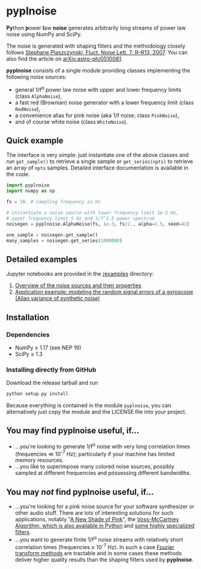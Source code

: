 # pyplnoise
**Py**thon **p**ower **l**aw **noise** generates arbitrarily long streams of power law noise
using NumPy and SciPy.

The noise is generated with shaping filters and the methodology closely follows
[Stephane Plaszczynski, Fluct. Noise Lett. 7: R&ndash;R13, 2007](https://doi.org/10.1142/S0219477507003635).
You can also find the article on [arXiv:astro-ph/0510081](https://arxiv.org/abs/astro-ph/0510081).

**pyplnoise** consists of a single module providing classes implementing the following
noise sources:
* general 1/f<sup>&alpha;</sup> power law noise with upper and lower frequency
  limits (class `AlphaNoise`),
* a fast red (Brownian) noise generator with a lower frequency limit (class `RedNoise`),
* a convenience alias for pink noise (aka 1/f noise; class `PinkNoise`),
* and of course white noise (class `WhiteNoise`).

## Quick example
The interface is very simple: just instantiate one of the above classes and run
`get_sample()` to retrieve a single sample or `get_series(npts)` to
retrieve an array of `npts` samples. Detailed interface documentation is available in the code.

```python
import pyplnoise
import numpy as np

fs = 10. # sampling frequency in Hz

# instantiate a noise source with lower frequency limit 1e-3 Hz,
# upper frequency limit 5 Hz and 1/f^1.5 power spectrum
noisegen = pyplnoise.AlphaNoise(fs, 1e-3, fs/2., alpha=1.5, seed=42)

one_sample = noisegen.get_sample()
many_samples = noisegen.get_series(1000000)
```

## Detailed examples
Jupyter notebooks are provided in the [/examples](/examples) directory:
1. [Overview of the noise sources and their properties](/examples/overview_of_noise_sources.ipynb)
2. [Application example: modeling the random signal errors of a gyroscope (Allan variance
   of synthetic noise)](/examples/application_example_allan_variance.ipynb)

## Installation
### Dependencies
* NumPy &ge; 1.17 (see NEP 19)
* SciPy &ge; 1.3

### Installing directly from GitHub
Download the release tarball and run
```python
python setup.py install
```

Because everything is contained in the module `pyplnoise`, you can alternatively just copy
the module and the LICENSE file into your project.

## You may find pyplnoise useful, if...
* ...you're looking to generate 1/f<sup>&alpha;</sup> noise with very long correlation
  times (frequencies &ll; 10<sup>-7</sup> Hz); particularly if your machine has limited
  memory resources.
* ...you like to superimpose many colored noise sources, possibly sampled at different
  frequencies and possessing different bandwidths.

## You may *not* find pyplnoise useful, if...
* ...you're looking for a pink noise source for your software synthesizer or other audio stuff.
  There are lots of interesting solutions for such applications, notably
  "[A New Shade of Pink](https://github.com/Stenzel/newshadeofpink)",
  the [Voss-McCartney Algorithm, which is also available in Python](https://www.dsprelated.com/showarticle/908.php)
  and [some highly specialized filters](http://www.firstpr.com.au/dsp/pink-noise/).
* ...you want to generate finite 1/f<sup>&alpha;</sup> noise streams with relatively short
  correlation times (frequencies &ge; 10<sup>-7</sup> Hz). In such a case [Fourier transform
  methods](https://github.com/felixpatzelt/colorednoise) are tractable and in some cases these
  methods deliver higher quality results than the shaping filters used by **pyplnoise**.

